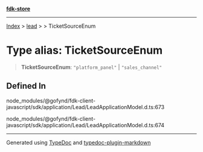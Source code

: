 [**fdk-store**](../../../README.md)
***

[Index](../../../API.md) > [lead](../../README.md) > [<internal>](../README.md) > TicketSourceEnum

# Type alias: TicketSourceEnum

> **TicketSourceEnum**: `"platform_panel"` \| `"sales_channel"`

## Defined In

node\_modules/@gofynd/fdk-client-javascript/sdk/application/Lead/LeadApplicationModel.d.ts:673

node\_modules/@gofynd/fdk-client-javascript/sdk/application/Lead/LeadApplicationModel.d.ts:674

***
Generated using [TypeDoc](https://typedoc.org/) and [typedoc-plugin-markdown](https://www.npmjs.com/package/typedoc-plugin-markdown)
